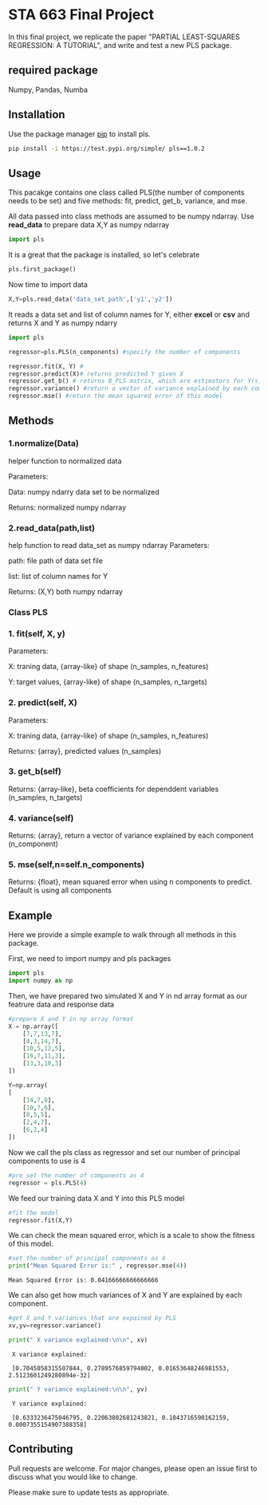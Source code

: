 
# STA 663 Final Project

In this final project, we replicate the paper "PARTIAL LEAST-SQUARES REGRESSION: A TUTORIAL", and write and test a new PLS package. 

## required package
Numpy, Pandas, Numba

## Installation

Use the package manager [pip](https://pip.pypa.io/en/stable/) to install pls.

```bash
pip install -i https://test.pypi.org/simple/ pls==1.0.2
```
## Usage
This pacakge contains one class called PLS(the number of components needs to be set) and five methods: fit, predict, get_b, variance, and mse.

All data passed into class methods are assumed to be numpy ndarray. Use **read_data** to prepare data X,Y as numpy ndarray
```python
import pls
```
It is a great that the package is installed, so let's celebrate
```python
pls.first_package()
```
Now time to import data
```python
X,Y=pls.read_data('data_set_path',['y1','y2'])
```
It reads a data set and list of column names for Y, either **excel** or **csv** and returns X and Y as numpy ndarry
```python
import pls

regressor=pls.PLS(n_components) #specify the number of components

regressor.fit(X, Y) # 
regressor.predict(X)# returns predicted Y given X 
regressor.get_b() # returns B_PLS matrix, which are estimators for Y(s)
regressor.variance() #return a vector of variance explained by each component
regressor.mse() #return the mean squared error of this model 

```

## Methods
### 1.normalize(Data)
helper function to normalized data

Parameters:

Data: numpy ndarry data set to be normalized

Returns: normalized numpy ndarray

### 2.read_data(path,list)
help function to read data_set as numpy ndarray
Parameters:

path: file path of data set file

list: list of column names for Y 

Returns: (X,Y) both numpy ndarray

### Class PLS
### 1. fit(self, X, y)

Parameters:

X: traning data, {array-like} of shape (n_samples, n_features) 

Y: target values, {array-like} of shape (n_samples, n_targets) 


### 2. predict(self, X)

Parameters:

X: traning data, {array-like} of shape (n_samples, n_features) 
 
Returns:  {array}, predicted values (n_samples)



### 3. get_b(self)
 
Returns:  {array-like},  beta coefficients for dependdent variables (n_samples, n_targets)


### 4. variance(self)
 
Returns:  {array},   return a vector of variance explained by each component (n_component)


### 5. mse(self,n=self.n_components)
 
Returns:  {float}, mean squared error when using n components to predict. Default is using all components




## Example

Here we provide a simple example to walk through all methods in this package.

First, we need to import numpy and pls packages
```python
import pls
import numpy as np
```

Then, we have prepared two simulated X and Y in nd array format as our featrure data and response data
```python
#prepare X and Y in np array format 
X = np.array([
    [7,7,13,7],
    [4,3,14,7],
    [10,5,12,5],
    [16,7,11,3],
    [13,3,10,3]
])

Y=np.array(
[
    [14,7,8],
    [10,7,6],
    [8,5,5],
    [2,4,7],
    [6,2,4]
])
```

Now we call the pls class as regressor and set our number of principal components to use is 4 

```python
#pre set the number of components as 4
regressor = pls.PLS(4)
```
We feed our training data X and Y into this PLS model

```python
#fit the model
regressor.fit(X,Y)
```

We can check the mean squared error, which is a scale to show the fitness of this model.

```python
#set the number of principal components as 4
print("Mean Squared Error is:" , regressor.mse(4))
```

    Mean Squared Error is: 0.04166666666666666


We can also get how much variances of X and Y are explained by each component.


```python
#get X and Y variances that are expained by PLS
xv,yv=regressor.variance()
```


```python
print(" X variance explained:\n\n", xv)
```

     X variance explained:
    
     [0.7045058315507844, 0.2789576859794002, 0.01653648246981553, 2.5123601249280894e-32]



```python
print(" Y variance explained:\n\n", yv)
```

     Y variance explained:
    
     [0.6333236475046795, 0.22063802681243821, 0.1043716590162159, 0.0007355154907388358]



## Contributing
Pull requests are welcome. For major changes, please open an issue first to discuss what you would like to change.

Please make sure to update tests as appropriate.

